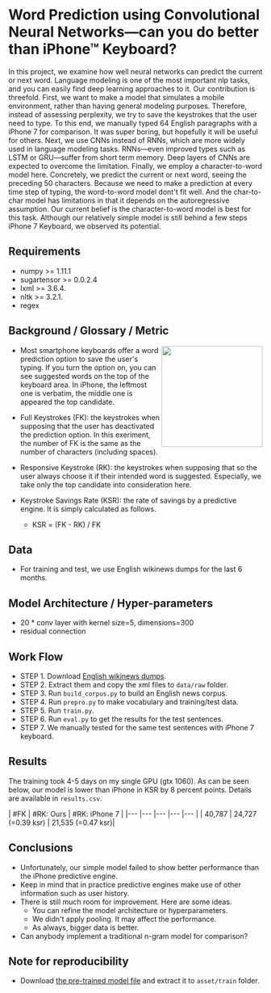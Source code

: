 # Word Prediction using Convolutional Neural Networks—can you do better than iPhone™ Keyboard?

In this project, we examine how well neural networks can predict the current or next word. Language modeling is one of the most important nlp tasks, and you can easily find deep learning approaches to it. Our contribution is threefold. First, we want to make a model that simulates a mobile environment, rather than having general modeling purposes. Therefore, instead of assessing perplexity, we try to save the keystrokes that the user need to type. To this end, we manually typed 64 English paragraphs with a iPhone 7 for comparison. It was super boring, but hopefully it will be useful for others. Next, we use CNNs instead of RNNs, which are more widely used in language modeling tasks. RNNs—even improved types such as LSTM or GRU—suffer from short term memory. Deep layers of CNNs are expected to overcome the limitation. Finally, we employ a character-to-word model here. Concretely, we predict the current or next word, seeing the preceding 50 characters. Because we need to make a prediction at every time step of typing, the word-to-word model dont't fit well. And the char-to-char model has limitations in that it depends on the autoregressive assumption. Our current belief is the character-to-word model is best for this task. Although our relatively simple model is still behind a few steps iPhone 7 Keyboard, we observed its potential.

## Requirements
  * numpy >= 1.11.1
  * sugartensor >= 0.0.2.4
  * lxml >= 3.6.4.
  * nltk >= 3.2.1.
  * regex

## Background / Glossary / Metric

<img src="image/word_prediction.gif" width="200" align="right">

* Most smartphone keyboards offer a word prediction option to save the user's typing. If you turn the option on, you can see suggested words on the top of the keyboard area. In iPhone, the leftmost one is verbatim, the middle one is appeared the top candidate.

* Full Keystrokes (FK): the keystrokes when supposing that the user has deactivated the prediction option. In this exeriment, the number of FK is the same as the number of characters (including spaces).
* Responsive Keystroke (RK): the keystrokes when supposing that so the user always choose it if their intended word is suggested. Especially, we take only the top candidate into consideration here. 
* Keystroke Savings Rate (KSR): the rate of savings by a predictive engine. It is simply calculated as follows.
  * KSR = (FK - RK) / FK 


## Data
* For training and test, we use English wikinews dumps for the last 6 months.

## Model Architecture / Hyper-parameters

* 20 * conv layer with kernel size=5, dimensions=300
* residual connection

## Work Flow

* STEP 1. Download [English wikinews dumps](https://dumps.wikimedia.org/enwikinews/20170120/).
* STEP 2. Extract them and copy the xml files to `data/raw` folder.
* STEP 3. Run `build_corpus.py` to build an English news corpus.
* STEP 4. Run `prepro.py` to make vocabulary and training/test data.
* STEP 5. Run `train.py`.
* STEP 6. Run `eval.py` to get the results for the test sentences.
* STEP 7. We manually tested for the same test sentences with iPhone 7 keyboard.

## Results

The training took 4-5 days on my single GPU (gtx 1060). As can be seen below, our model is lower than iPhone in KSR by 8 percent points. Details are available in `results.csv`. 

| #FK | #RK: Ours | #RK: iPhone 7 |
|--- |--- |--- |--- |--- |
| 40,787 | 24,727 (=0.39 ksr) | 21,535 (=0.47 ksr)|

## Conclusions
* Unfortunately, our simple model failed to show better performance than the iPhone predictive engine.
* Keep in mind that in practice predictive engines make use of other information such as user history.
* There is still much room for improvement. Here are some ideas.
  * You can refine the model architecture or hyperparameters.
  * We didn't apply pooling. It may affect the performance.
  * As always, bigger data is better.
* Can anybody implement a traditional n-gram model for comparison?

## Note for reproducibility
* Download [the pre-trained model file](https://drive.google.com/open?id=0B0ZXk88koS2KR2E3eTlIUHpzM2s
) and extract it to `asset/train` folder.

